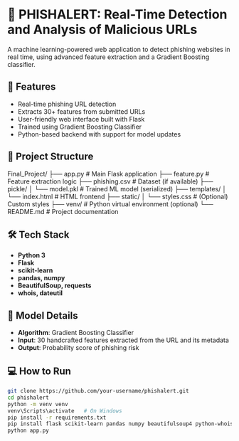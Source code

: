 # 🔐 PHISHALERT: Real-Time Detection and Analysis of Malicious URLs

A machine learning-powered web application to detect phishing websites in real time, using advanced feature extraction and a Gradient Boosting classifier.

## 🚀 Features

- Real-time phishing URL detection
- Extracts 30+ features from submitted URLs
- User-friendly web interface built with Flask
- Trained using Gradient Boosting Classifier
- Python-based backend with support for model updates

## 📁 Project Structure

Final_Project/
├── app.py # Main Flask application
├── feature.py # Feature extraction logic
├── phishing.csv # Dataset (if available)
├── pickle/
│ └── model.pkl # Trained ML model (serialized)
├── templates/
│ └── index.html # HTML frontend
├── static/
│ └── styles.css # (Optional) Custom styles
├── venv/ # Python virtual environment (optional)
└── README.md # Project documentation


## 🛠️ Tech Stack

- **Python 3**
- **Flask**
- **scikit-learn**
- **pandas, numpy**
- **BeautifulSoup, requests**
- **whois, dateutil**

## 🧠 Model Details

- **Algorithm**: Gradient Boosting Classifier
- **Input**: 30 handcrafted features extracted from the URL and its metadata
- **Output**: Probability score of phishing risk

## 💻 How to Run


```bash
git clone https://github.com/your-username/phishalert.git
cd phishalert
python -m venv venv
venv\Scripts\activate   # On Windows
pip install -r requirements.txt
pip install flask scikit-learn pandas numpy beautifulsoup4 python-whois python-dateutil requests
python app.py



